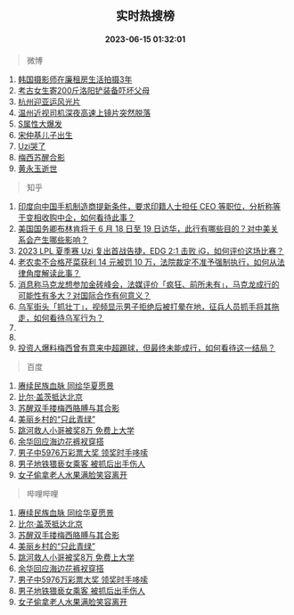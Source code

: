 <div align="center"><h2>实时热搜榜</h2><h4>2023-06-15 01:32:01</h4></div>

> 微博  

1. [韩国摄影师在廉租房生活拍摄3年](https://s.weibo.com/weibo?q=%E9%9F%A9%E5%9B%BD%E6%91%84%E5%BD%B1%E5%B8%88%E5%9C%A8%E5%BB%89%E7%A7%9F%E6%88%BF%E7%94%9F%E6%B4%BB%E6%8B%8D%E6%91%843%E5%B9%B4&t=31&band_rank=1&Refer=top)<br />
2. [考古女生寄200斤洛阳铲装备吓坏父母](https://s.weibo.com/weibo?q=%23%E8%80%83%E5%8F%A4%E5%A5%B3%E7%94%9F%E5%AF%84200%E6%96%A4%E6%B4%9B%E9%98%B3%E9%93%B2%E8%A3%85%E5%A4%87%E5%90%93%E5%9D%8F%E7%88%B6%E6%AF%8D%23&t=31&band_rank=2&Refer=top)<br />
3. [杭州迎亚运风光片](https://s.weibo.com/weibo?q=%23%E6%9D%AD%E5%B7%9E%E8%BF%8E%E4%BA%9A%E8%BF%90%E9%A3%8E%E5%85%89%E7%89%87%23&t=31&band_rank=3&Refer=top)<br />
4. [温州近视司机深夜高速上镜片突然脱落](https://s.weibo.com/weibo?q=%23%E6%B8%A9%E5%B7%9E%E8%BF%91%E8%A7%86%E5%8F%B8%E6%9C%BA%E6%B7%B1%E5%A4%9C%E9%AB%98%E9%80%9F%E4%B8%8A%E9%95%9C%E7%89%87%E7%AA%81%E7%84%B6%E8%84%B1%E8%90%BD%23&t=31&band_rank=4&Refer=top)<br />
5. [S属性大爆发](https://s.weibo.com/weibo?q=S%E5%B1%9E%E6%80%A7%E5%A4%A7%E7%88%86%E5%8F%91&t=31&band_rank=5&Refer=top)<br />
6. [宋仲基儿子出生](https://s.weibo.com/weibo?q=%23%E5%AE%8B%E4%BB%B2%E5%9F%BA%E5%84%BF%E5%AD%90%E5%87%BA%E7%94%9F%23&t=31&band_rank=6&Refer=top)<br />
7. [Uzi哭了](https://s.weibo.com/weibo?q=Uzi%E5%93%AD%E4%BA%86&t=31&band_rank=7&Refer=top)<br />
8. [梅西苏醒合影](https://s.weibo.com/weibo?q=%23%E6%A2%85%E8%A5%BF%E8%8B%8F%E9%86%92%E5%90%88%E5%BD%B1%23&t=31&band_rank=8&Refer=top)<br />
9. [黄永玉逝世](https://s.weibo.com/weibo?q=%23%E9%BB%84%E6%B0%B8%E7%8E%89%E9%80%9D%E4%B8%96%23&t=31&band_rank=9&Refer=top)<br />

> 知乎  

1. [印度向中国手机制造商提新条件，要求印籍人士担任 CEO 等职位，分析称等于变相收购中企，如何看待此事？](https://www.zhihu.com/question/606514618)<br />
2. [美国国务卿布林肯将于 6 月 18 日至 19 日访华，此行有哪些目的？对中美关系会产生哪些影响？](https://www.zhihu.com/question/606641194)<br />
3. [2023 LPL 夏季赛 Uzi 复出首战告捷，EDG 2:1 击败 iG，如何评价这场比赛？](https://www.zhihu.com/question/606583572)<br />
4. [老农卖不合格芹菜获利 14 元被罚 10 万，法院裁定不准予强制执行，如何从法律角度解读此事？](https://www.zhihu.com/question/606519434)<br />
5. [消息称马克龙想参加金砖峰会，法媒评价「疯狂、前所未有」，马克龙成行的可能性有多大？对国际合作有何意义？](https://www.zhihu.com/question/606517294)<br />
6. [乌军街头「抓壮丁」，视频显示男子拒绝后被打晕在地，征兵人员抓手将其拖走，如何看待乌军行为？](https://www.zhihu.com/question/606382302)<br />
7. []()<br />
8. []()<br />
9. [投资人爆料梅西曾有意来中超踢球，但最终未能成行，如何看待这一结局？](https://www.zhihu.com/question/606640897)<br />

> 百度  

1. [赓续民族血脉 同绘华夏愿景](https://www.baidu.com/s?wd=%E8%B5%93%E7%BB%AD%E6%B0%91%E6%97%8F%E8%A1%80%E8%84%89+%E5%90%8C%E7%BB%98%E5%8D%8E%E5%A4%8F%E6%84%BF%E6%99%AF&sa=fyb_news&rsv_dl=fyb_news)<br />
2. [比尔·盖茨抵达北京](https://www.baidu.com/s?wd=%E6%AF%94%E5%B0%94%C2%B7%E7%9B%96%E8%8C%A8%E6%8A%B5%E8%BE%BE%E5%8C%97%E4%BA%AC&sa=fyb_news&rsv_dl=fyb_news)<br />
3. [苏醒双手搂梅西胳膊与其合影](https://www.baidu.com/s?wd=%E8%8B%8F%E9%86%92%E5%8F%8C%E6%89%8B%E6%90%82%E6%A2%85%E8%A5%BF%E8%83%B3%E8%86%8A%E4%B8%8E%E5%85%B6%E5%90%88%E5%BD%B1&sa=fyb_news&rsv_dl=fyb_news)<br />
4. [美丽乡村的“只此青绿”](https://www.baidu.com/s?wd=%E7%BE%8E%E4%B8%BD%E4%B9%A1%E6%9D%91%E7%9A%84%E2%80%9C%E5%8F%AA%E6%AD%A4%E9%9D%92%E7%BB%BF%E2%80%9D&sa=fyb_news&rsv_dl=fyb_news)<br />
5. [跳河救人小哥被奖8万 免费上大学](https://www.baidu.com/s?wd=%E8%B7%B3%E6%B2%B3%E6%95%91%E4%BA%BA%E5%B0%8F%E5%93%A5%E8%A2%AB%E5%A5%968%E4%B8%87+%E5%85%8D%E8%B4%B9%E4%B8%8A%E5%A4%A7%E5%AD%A6&sa=fyb_news&rsv_dl=fyb_news)<br />
6. [余华回应海边花裤衩穿搭](https://www.baidu.com/s?wd=%E4%BD%99%E5%8D%8E%E5%9B%9E%E5%BA%94%E6%B5%B7%E8%BE%B9%E8%8A%B1%E8%A3%A4%E8%A1%A9%E7%A9%BF%E6%90%AD&sa=fyb_news&rsv_dl=fyb_news)<br />
7. [男子中5976万彩票大奖 领奖时手哆嗦](https://www.baidu.com/s?wd=%E7%94%B7%E5%AD%90%E4%B8%AD5976%E4%B8%87%E5%BD%A9%E7%A5%A8%E5%A4%A7%E5%A5%96+%E9%A2%86%E5%A5%96%E6%97%B6%E6%89%8B%E5%93%86%E5%97%A6&sa=fyb_news&rsv_dl=fyb_news)<br />
8. [男子地铁猥亵女乘客 被抓后出手伤人](https://www.baidu.com/s?wd=%E7%94%B7%E5%AD%90%E5%9C%B0%E9%93%81%E7%8C%A5%E4%BA%B5%E5%A5%B3%E4%B9%98%E5%AE%A2+%E8%A2%AB%E6%8A%93%E5%90%8E%E5%87%BA%E6%89%8B%E4%BC%A4%E4%BA%BA&sa=fyb_news&rsv_dl=fyb_news)<br />
9. [女子偷拿老人水果满脸笑容离开](https://www.baidu.com/s?wd=%E5%A5%B3%E5%AD%90%E5%81%B7%E6%8B%BF%E8%80%81%E4%BA%BA%E6%B0%B4%E6%9E%9C%E6%BB%A1%E8%84%B8%E7%AC%91%E5%AE%B9%E7%A6%BB%E5%BC%80&sa=fyb_news&rsv_dl=fyb_news)<br />

> 哔哩哔哩  

1. [赓续民族血脉 同绘华夏愿景](https://www.baidu.com/s?wd=%E8%B5%93%E7%BB%AD%E6%B0%91%E6%97%8F%E8%A1%80%E8%84%89+%E5%90%8C%E7%BB%98%E5%8D%8E%E5%A4%8F%E6%84%BF%E6%99%AF&sa=fyb_news&rsv_dl=fyb_news)<br />
2. [比尔·盖茨抵达北京](https://www.baidu.com/s?wd=%E6%AF%94%E5%B0%94%C2%B7%E7%9B%96%E8%8C%A8%E6%8A%B5%E8%BE%BE%E5%8C%97%E4%BA%AC&sa=fyb_news&rsv_dl=fyb_news)<br />
3. [苏醒双手搂梅西胳膊与其合影](https://www.baidu.com/s?wd=%E8%8B%8F%E9%86%92%E5%8F%8C%E6%89%8B%E6%90%82%E6%A2%85%E8%A5%BF%E8%83%B3%E8%86%8A%E4%B8%8E%E5%85%B6%E5%90%88%E5%BD%B1&sa=fyb_news&rsv_dl=fyb_news)<br />
4. [美丽乡村的“只此青绿”](https://www.baidu.com/s?wd=%E7%BE%8E%E4%B8%BD%E4%B9%A1%E6%9D%91%E7%9A%84%E2%80%9C%E5%8F%AA%E6%AD%A4%E9%9D%92%E7%BB%BF%E2%80%9D&sa=fyb_news&rsv_dl=fyb_news)<br />
5. [跳河救人小哥被奖8万 免费上大学](https://www.baidu.com/s?wd=%E8%B7%B3%E6%B2%B3%E6%95%91%E4%BA%BA%E5%B0%8F%E5%93%A5%E8%A2%AB%E5%A5%968%E4%B8%87+%E5%85%8D%E8%B4%B9%E4%B8%8A%E5%A4%A7%E5%AD%A6&sa=fyb_news&rsv_dl=fyb_news)<br />
6. [余华回应海边花裤衩穿搭](https://www.baidu.com/s?wd=%E4%BD%99%E5%8D%8E%E5%9B%9E%E5%BA%94%E6%B5%B7%E8%BE%B9%E8%8A%B1%E8%A3%A4%E8%A1%A9%E7%A9%BF%E6%90%AD&sa=fyb_news&rsv_dl=fyb_news)<br />
7. [男子中5976万彩票大奖 领奖时手哆嗦](https://www.baidu.com/s?wd=%E7%94%B7%E5%AD%90%E4%B8%AD5976%E4%B8%87%E5%BD%A9%E7%A5%A8%E5%A4%A7%E5%A5%96+%E9%A2%86%E5%A5%96%E6%97%B6%E6%89%8B%E5%93%86%E5%97%A6&sa=fyb_news&rsv_dl=fyb_news)<br />
8. [男子地铁猥亵女乘客 被抓后出手伤人](https://www.baidu.com/s?wd=%E7%94%B7%E5%AD%90%E5%9C%B0%E9%93%81%E7%8C%A5%E4%BA%B5%E5%A5%B3%E4%B9%98%E5%AE%A2+%E8%A2%AB%E6%8A%93%E5%90%8E%E5%87%BA%E6%89%8B%E4%BC%A4%E4%BA%BA&sa=fyb_news&rsv_dl=fyb_news)<br />
9. [女子偷拿老人水果满脸笑容离开](https://www.baidu.com/s?wd=%E5%A5%B3%E5%AD%90%E5%81%B7%E6%8B%BF%E8%80%81%E4%BA%BA%E6%B0%B4%E6%9E%9C%E6%BB%A1%E8%84%B8%E7%AC%91%E5%AE%B9%E7%A6%BB%E5%BC%80&sa=fyb_news&rsv_dl=fyb_news)<br />
